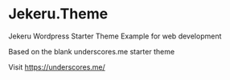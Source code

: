 # Jekeru.Theme
 Jekeru Wordpress Starter Theme Example for web development

 Based on the blank underscores.me starter theme

 Visit https://underscores.me/
